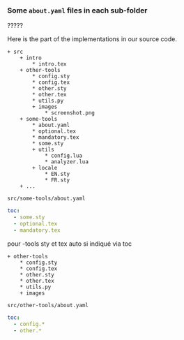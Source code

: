 ### Some `about.yaml` files in each sub-folder

?????

Here is the part of the implementations in our source code.

~~~
+ src
    + intro
        * intro.tex
    + other-tools
        * config.sty
        * config.tex
        * other.sty
        * other.tex
        * utils.py
        + images
            * screenshot.png
    + some-tools
        * about.yaml
        * optional.tex
        * mandatory.tex
        * some.sty
        + utils
            * config.lua
            * analyzer.lua
        + locale
            * EN.sty
            * FR.sty
    + ...
~~~






`src/some-tools/about.yaml`


~~~yaml
toc:
  - some.sty
  - optional.tex
  - mandatory.tex
~~~


pour  -tools sty et tex auto si indiqué via toc

~~~
+ other-tools
    * config.sty
    * config.tex
    * other.sty
    * other.tex
    * utils.py
    + images
~~~
`src/other-tools/about.yaml`

~~~yaml
toc:
  - config.*
  - other.*
~~~
